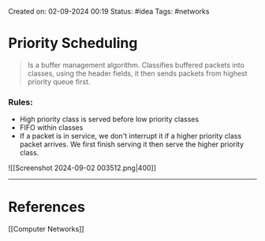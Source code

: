 Created on: 02-09-2024 00:19
Status: #idea
Tags: #networks
# Priority Scheduling
> Is a buffer management algorithm. Classifies buffered packets into classes, using the header fields, it then sends packets from highest priority queue first.

### Rules:
- High priority class is served before low priority classes
- FIFO within classes
- If a packet is in service, we don't interrupt it if a higher priority class packet arrives. We first finish serving it then serve the higher priority class.

![[Screenshot 2024-09-02 003512.png|400]]





-----------------
# References
[[Computer Networks]]